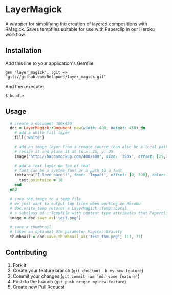 # LayerMagick

A wrapper for simplifying the creation of layered compositions with RMagick.
Saves tempfiles suitable for use with Paperclip in our Heroku workflow.

## Installation

Add this line to your application's Gemfile:

    gem 'layer_magick', :git => "git://github.com/Betapond/layer_magick.git"

And then execute:

    $ bundle

## Usage

```ruby
  # create a document 400x450
  doc = LayerMagick::Document.new(width: 400, height: 450) do
    # add a white fill layer
    fill('white')

    # add an image layer from a remote source (can also be a local path) on top of that
    # resize it and place it at to x: 25, y: 25
    image("http://baconmockup.com/400/400", size: '350x', offset: [25,25])

    # add a text layer on top of that
    # font can be a system font or a path to a font
    textarea("I love bacon!", font: 'Impact', offset: [0, 390], color: 'black') do |text|
      text.pointsize = 18
    end
  end

  # save the image to a temp file
  # we just want to output tmp files when working on Heroku
  # doc.write_temp returns a LayerMagick::Temp::Local
  # a subclass of ::Tempfile with content type attributes that Paperclip looks for
  image = doc.save_as('test.png')

  # save a thumbnail
  # takes an optional 4th parameter Magick::Gravity
  thumbnail = doc.save_thumbnail_as('test_thm.png', 111, 73)
```

## Contributing

1. Fork it
2. Create your feature branch (`git checkout -b my-new-feature`)
3. Commit your changes (`git commit -am 'Add some feature'`)
4. Push to the branch (`git push origin my-new-feature`)
5. Create new Pull Request
